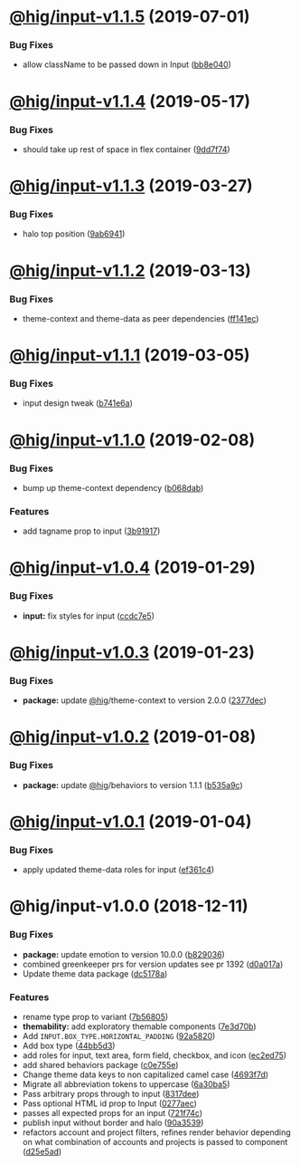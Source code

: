 # [@hig/input-v1.1.5](https://github.com/Autodesk/hig/compare/@hig/input@1.1.4...@hig/input@1.1.5) (2019-07-01)


### Bug Fixes

* allow className to be passed down in Input ([bb8e040](https://github.com/Autodesk/hig/commit/bb8e040))

# [@hig/input-v1.1.4](https://github.com/Autodesk/hig/compare/@hig/input@1.1.3...@hig/input@1.1.4) (2019-05-17)


### Bug Fixes

* should take up rest of space in flex container ([9dd7f74](https://github.com/Autodesk/hig/commit/9dd7f74))

# [@hig/input-v1.1.3](https://github.com/Autodesk/hig/compare/@hig/input@1.1.2...@hig/input@1.1.3) (2019-03-27)


### Bug Fixes

* halo top position ([9ab6941](https://github.com/Autodesk/hig/commit/9ab6941))

# [@hig/input-v1.1.2](https://github.com/Autodesk/hig/compare/@hig/input@1.1.1...@hig/input@1.1.2) (2019-03-13)


### Bug Fixes

* theme-context and theme-data as peer dependencies ([ff141ec](https://github.com/Autodesk/hig/commit/ff141ec))

# [@hig/input-v1.1.1](https://github.com/Autodesk/hig/compare/@hig/input@1.1.0...@hig/input@1.1.1) (2019-03-05)


### Bug Fixes

* input design tweak ([b741e6a](https://github.com/Autodesk/hig/commit/b741e6a))

# [@hig/input-v1.1.0](https://github.com/Autodesk/hig/compare/@hig/input@1.0.4...@hig/input@1.1.0) (2019-02-08)


### Bug Fixes

* bump up theme-context dependency ([b068dab](https://github.com/Autodesk/hig/commit/b068dab))


### Features

* add tagname prop to input ([3b91917](https://github.com/Autodesk/hig/commit/3b91917))

# [@hig/input-v1.0.4](https://github.com/Autodesk/hig/compare/@hig/input@1.0.3...@hig/input@1.0.4) (2019-01-29)


### Bug Fixes

* **input:** fix styles for input ([ccdc7e5](https://github.com/Autodesk/hig/commit/ccdc7e5))

# [@hig/input-v1.0.3](https://github.com/Autodesk/hig/compare/@hig/input@1.0.2...@hig/input@1.0.3) (2019-01-23)


### Bug Fixes

* **package:** update [@hig](https://github.com/hig)/theme-context to version 2.0.0 ([2377dec](https://github.com/Autodesk/hig/commit/2377dec))

# [@hig/input-v1.0.2](https://github.com/Autodesk/hig/compare/@hig/input@1.0.1...@hig/input@1.0.2) (2019-01-08)


### Bug Fixes

* **package:** update [@hig](https://github.com/hig)/behaviors to version 1.1.1 ([b535a9c](https://github.com/Autodesk/hig/commit/b535a9c))

# [@hig/input-v1.0.1](https://github.com/Autodesk/hig/compare/@hig/input@1.0.0...@hig/input@1.0.1) (2019-01-04)


### Bug Fixes

* apply updated theme-data roles for input ([ef361c4](https://github.com/Autodesk/hig/commit/ef361c4))

# @hig/input-v1.0.0 (2018-12-11)


### Bug Fixes

* **package:** update emotion to version 10.0.0 ([b829036](https://github.com/Autodesk/hig/commit/b829036))
* combined greenkeeper prs for version updates see pr 1392 ([d0a017a](https://github.com/Autodesk/hig/commit/d0a017a))
* Update theme data package ([dc5178a](https://github.com/Autodesk/hig/commit/dc5178a))


### Features

* rename type prop to variant ([7b56805](https://github.com/Autodesk/hig/commit/7b56805))
* **themability:** add exploratory themable components ([7e3d70b](https://github.com/Autodesk/hig/commit/7e3d70b))
* Add `INPUT.BOX_TYPE.HORIZONTAL_PADDING` ([92a5820](https://github.com/Autodesk/hig/commit/92a5820))
* Add box type ([44bb5d3](https://github.com/Autodesk/hig/commit/44bb5d3))
* add roles for input, text area, form field, checkbox, and icon ([ec2ed75](https://github.com/Autodesk/hig/commit/ec2ed75))
* add shared behaviors package ([c0e755e](https://github.com/Autodesk/hig/commit/c0e755e))
* Change theme data keys to non capitalized camel case ([4693f7d](https://github.com/Autodesk/hig/commit/4693f7d))
* Migrate all abbreviation tokens to uppercase ([6a30ba5](https://github.com/Autodesk/hig/commit/6a30ba5))
* Pass arbitrary props through to input ([8317dee](https://github.com/Autodesk/hig/commit/8317dee))
* Pass optional HTML id prop to Input ([0277aec](https://github.com/Autodesk/hig/commit/0277aec))
* passes all expected props for an input ([721f74c](https://github.com/Autodesk/hig/commit/721f74c))
* publish input without border and halo ([90a3539](https://github.com/Autodesk/hig/commit/90a3539))
* refactors account and project filters, refines render behavior depending on what combination of accounts and projects is passed to component ([d25e5ad](https://github.com/Autodesk/hig/commit/d25e5ad))
